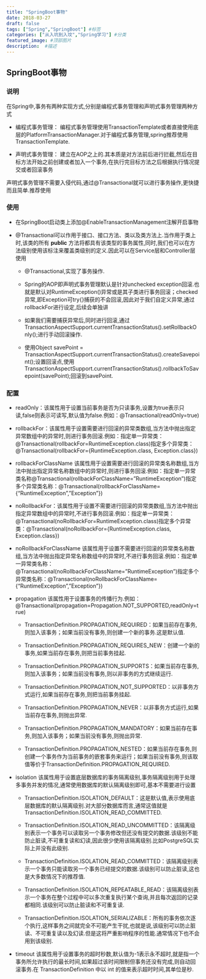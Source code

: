 ```yaml
---
title: "SpringBoot事物"
date: 2018-03-27
draft: false
tags: ["Spring","SpringBoot"] #标签
categories: ["从入坑到入坟","Spring学习"] #分类
featured_image: #顶部图片
description:  #描述
---
```


## SpringBoot事物

### 说明

在Spring中,事务有两种实现方式,分别是编程式事务管理和声明式事务管理两种方式

- 编程式事务管理： 编程式事务管理使用TransactionTemplate或者直接使用底层的PlatformTransactionManager.对于编程式事务管理,spring推荐使用TransactionTemplate.

- 声明式事务管理： 建立在AOP之上的.其本质是对方法前后进行拦截,然后在目标方法开始之前创建或者加入一个事务,在执行完目标方法之后根据执行情况提交或者回滚事务

声明式事务管理不需要入侵代码,通过@Transactional就可以进行事务操作,更快捷而且简单.推荐使用

### 使用

- 在SpringBoot启动类上添加@EnableTransactionManagement注解开启事物

- @Transactional可以作用于接口、接口方法、类以及类方法上.当作用于类上时,该类的所有 **public** 方法将都具有该类型的事务属性,同时,我们也可以在方法级别使用该标注来覆盖类级别的定义.因此可以在Service层和Controller层使用

    - @Transactional,实现了事务操作.

    - Spring的AOP即声明式事务管理默认是针对unchecked exception回滚.也就是默认对RuntimeException()异常或是其子类进行事务回滚；checked异常,即Exception可try{}捕获的不会回滚,因此对于我们自定义异常,通过rollbackFor进行设定,后续会单独讲

    - 如果我们需要捕获异常后,同时进行回滚,通过TransactionAspectSupport.currentTransactionStatus().setRollbackOnly();进行手动回滚操作.

    - 使用Object savePoint = TransactionAspectSupport.currentTransactionStatus().createSavepoint();设置回滚点,使用TransactionAspectSupport.currentTransactionStatus().rollbackToSavepoint(savePoint);回滚到savePoint.

### 配置

- readOnly：该属性用于设置当前事务是否为只读事务,设置为true表示只读,false则表示可读写,默认值为false.例如：@Transactional(readOnly=true)

- rollbackFor：该属性用于设置需要进行回滚的异常类数组,当方法中抛出指定异常数组中的异常时,则进行事务回滚.例如：指定单一异常类：@Transactional(rollbackFor=RuntimeException.class)指定多个异常类：@Transactional(rollbackFor={RuntimeException.class, Exception.class})

- rollbackForClassName	该属性用于设置需要进行回滚的异常类名称数组,当方法中抛出指定异常名称数组中的异常时,则进行事务回滚.例如：指定单一异常类名称@Transactional(rollbackForClassName=”RuntimeException”)指定多个异常类名称：@Transactional(rollbackForClassName={“RuntimeException”,”Exception”})

- noRollbackFor：该属性用于设置不需要进行回滚的异常类数组,当方法中抛出指定异常数组中的异常时,不进行事务回滚.例如：指定单一异常类：@Transactional(noRollbackFor=RuntimeException.class)指定多个异常类：@Transactional(noRollbackFor={RuntimeException.class, Exception.class})

- noRollbackForClassName	该属性用于设置不需要进行回滚的异常类名称数组,当方法中抛出指定异常名称数组中的异常时,不进行事务回滚.例如：指定单一异常类名称：@Transactional(noRollbackForClassName=”RuntimeException”)指定多个异常类名称：@Transactional(noRollbackForClassName={“RuntimeException”,”Exception”})

- propagation	该属性用于设置事务的传播行为.例如：@Transactional(propagation=Propagation.NOT_SUPPORTED,readOnly=true)

    - TransactionDefinition.PROPAGATION_REQUIRED：如果当前存在事务,则加入该事务；如果当前没有事务,则创建一个新的事务.这是默认值.

    - TransactionDefinition.PROPAGATION_REQUIRES_NEW：创建一个新的事务,如果当前存在事务,则把当前事务挂起.

    - TransactionDefinition.PROPAGATION_SUPPORTS：如果当前存在事务,则加入该事务；如果当前没有事务,则以非事务的方式继续运行.

    - TransactionDefinition.PROPAGATION_NOT_SUPPORTED：以非事务方式运行,如果当前存在事务,则把当前事务挂起.

    - TransactionDefinition.PROPAGATION_NEVER：以非事务方式运行,如果当前存在事务,则抛出异常.

    - TransactionDefinition.PROPAGATION_MANDATORY：如果当前存在事务,则加入该事务；如果当前没有事务,则抛出异常.

    - TransactionDefinition.PROPAGATION_NESTED：如果当前存在事务,则创建一个事务作为当前事务的嵌套事务来运行；如果当前没有事务,则该取值等价于TransactionDefinition.PROPAGATION_REQUIRED.


- isolation	该属性用于设置底层数据库的事务隔离级别,事务隔离级别用于处理多事务并发的情况,通常使用数据库的默认隔离级别即可,基本不需要进行设置

    - TransactionDefinition.ISOLATION_DEFAULT：这是默认值,表示使用底层数据库的默认隔离级别.对大部分数据库而言,通常这值就是TransactionDefinition.ISOLATION_READ_COMMITTED.

    - TransactionDefinition.ISOLATION_READ_UNCOMMITTED：该隔离级别表示一个事务可以读取另一个事务修改但还没有提交的数据.该级别不能防止脏读,不可重复读和幻读,因此很少使用该隔离级别.比如PostgreSQL实际上并没有此级别.

    - TransactionDefinition.ISOLATION_READ_COMMITTED：该隔离级别表示一个事务只能读取另一个事务已经提交的数据.该级别可以防止脏读,这也是大多数情况下的推荐值.

    - TransactionDefinition.ISOLATION_REPEATABLE_READ：该隔离级别表示一个事务在整个过程中可以多次重复执行某个查询,并且每次返回的记录都相同.该级别可以防止脏读和不可重复读.

    - TransactionDefinition.ISOLATION_SERIALIZABLE：所有的事务依次逐个执行,这样事务之间就完全不可能产生干扰,也就是说,该级别可以防止脏读、不可重复读以及幻读.但是这将严重影响程序的性能.通常情况下也不会用到该级别.


- timeout	该属性用于设置事务的超时秒数,默认值为-1表示永不超时,就是指一个事务所允许执行的最长时间,如果超过该时间限制但事务还没有完成,则自动回滚事务.在 TransactionDefinition 中以 int 的值来表示超时时间,其单位是秒.

